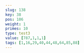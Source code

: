 ```yaml
---
slug: 138
key: 38
pos: 106
weight: 1
primes: 10
type: test3
value: [787,1,1,1]
tags: [1,16,29,40,44,48,64,85,88]
---
```

